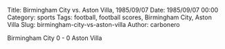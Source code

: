 Title: Birmingham City vs. Aston Villa, 1985/09/07
Date: 1985/09/07 00:00
Category: sports
Tags: football, football scores, Birmingham City, Aston Villa
Slug: birmingham-city-vs-aston-villa
Author: carbonero


Birmingham City 0 - 0 Aston Villa

